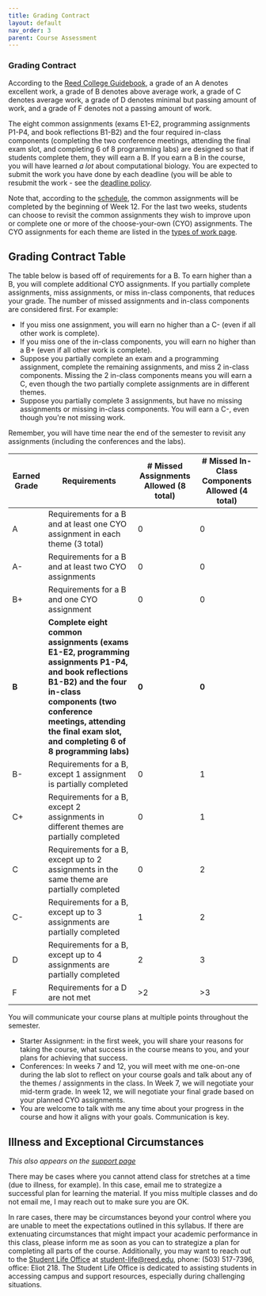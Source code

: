 ```yaml
---
title: Grading Contract
layout: default
nav_order: 3
parent: Course Assessment
---
```


### Grading Contract

According to the [Reed College Guidebook](https://www.reed.edu/guidebook/acad_pol/eval_student.html), a grade of an A denotes excellent work, a grade of B denotes above average work, a grade of C denotes average work, a grade of D denotes minimal but passing amount of work, and a grade of F denotes not a passing amount of work.

The eight common assignments (exams E1-E2, programming assignments P1-P4, and book reflections B1-B2) and the four required in-class components (completing the two conference meetings, attending the final exam slot, and completing 6 of 8 programming labs) are designed so that if students complete them, they will earn a B. If you earn a B in the course, you will have learned _a lot_ about computational biology. You are expected to submit the work you have done by each deadline (you will be able to resubmit the work - see the [deadline policy](../policies.md#deadline-policy). 

Note that, according to the [schedule](../schedule.md), the common assignments will be completed by the beginning of Week 12. For the last two weeks, students can choose to revisit the common assignments they wish to improve upon or complete one or more of the choose-your-own (CYO) assignments. The CYO assignments for each theme are listed in the [types of work page](components.md).

## Grading Contract Table

The table below is based off of requirements for a B. To earn higher than a B, you will complete additional CYO assignments. If you partially complete assignments, miss assignments, or miss in-class components, that reduces your grade. The number of missed assignments and in-class components are considered first. For example:
- If you miss one assignment, you will earn no higher than a C- (even if all other work is complete). 
- If you miss one of the in-class components, you will earn no higher than a B+ (even if all other work is complete).
- Suppose you partially complete an exam and a programming assignment, complete the remaining assignments, and miss 2 in-class components. Missing the 2 in-class components means you will earn a C, even though the two partially complete assignments are in different themes.
- Suppose you partially complete 3 assignments, but have no missing assignments or missing in-class components. You will earn a C-, even though you're not missing work. 

Remember, you will have time near the end of the semester to revisit any assignments (including the conferences and the labs).

| Earned Grade | Requirements | #  Missed Assignments Allowed (8 total) | # Missed In-Class Components Allowed (4 total) |
| --- | --- | --- | --- | 
| A | Requirements for a B and at least one CYO assignment in each theme (3 total) | 0 | 0 |
| A- | Requirements for a B and at least two CYO assignments | 0 | 0 |
| B+ | Requirements for a B and one CYO assignment | 0 | 0 |
| **B** | **Complete eight common assignments (exams E1-E2, programming assignments P1-P4, and book reflections B1-B2) and the four in-class components (two conference meetings, attending the final exam slot, and completing 6 of 8 programming labs)** | **0** | **0** |
| B- | Requirements for a B, except 1 assignment is partially completed | 0 | 1 |
| C+ | Requirements for a B, except 2 assignments in different themes are partially completed | 0 | 1 |
| C | Requirements for a B, except up to 2 assignments in the same theme are partially completed | 0 | 2 |
| C- | Requirements for a B, except up to 3 assignments are partially completed | 1 | 2 |
| D | Requirements for a B, except up to 4 assignments are partially completed | 2 | 3 |
| F | Requirements for a D are not met | >2 | >3 |

You will communicate your course plans at multiple points throughout the semester.

- Starter Assignment: in the first week, you will share your reasons for taking the course, what success in the course means to you, and your plans for achieving that success.
- Conferences: In weeks 7 and 12, you will meet with me one-on-one during the lab slot to reflect on your course goals and talk about any of the themes / assignments in the class. In Week 7, we will negotiate your mid-term grade. In week 12, we will negotiate your final grade based on your planned CYO assignments.
- You are welcome to talk with me any time about your progress in the course and how it aligns with your goals. Communication is key.

## Illness and Exceptional Circumstances

_This also appears on the [support page](../support.md)_

There may be cases where you cannot attend class for stretches at a time (due to illness, for example). In this case, email me to strategize a successful plan for learning the material. If you miss multiple classes and do not email me, I may reach out to make sure you are OK. 

In rare cases, there may be circumstances beyond your control where you are unable to meet the expectations outlined in this syllabus. If there are extenuating circumstances that might impact your academic performance in this class, please inform me as soon as you can to strategize a plan for completing all parts of the course. Additionally, you may want to reach out to the [Student Life Office](https://www.reed.edu/student-life/) at student-life@reed.edu, phone: (503) 517-7396, office: Eliot 218. The Student Life Office is dedicated to assisting students in accessing campus and support resources, especially during challenging situations.
